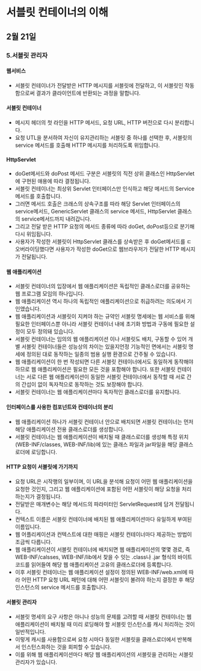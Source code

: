 # 서블릿 컨테이너의 이해

## 2월 21일

### 5.서블릿 관리자

#### 웹서비스
- 서블릿 컨테이너가 전달받은 HTTP 메시지를 서블릿에 전달하고, 이 서블릿인 작동함으로써 결과가 클라이언트에 반환되는 과정을 말합니다.

#### 서블릿 컨테이너
- 메시지 헤더의 첫 라인을 HTTP 메서드, 요청 URL, HTTP 버전으로 다시 분리합니다.
- 요청 UTL을 분서하여 자신이 유지관리하는 서블릿 중 하나를 선택한 후, 서블릿의 service 메서드를 호출해 HTTP 메시지를 처리하도록 위임합니다.

#### HttpServlet
- doGet메서드와 doPost 메서드 구분은 서블릿의 직전 상위 클래스인 HttpServlet에 구현된 애용에 따라 결정됩니다.
- 서블릿 컨테이너는 최상위 Servlet 인터페이스만 인식하고 해당 메서드의 Service 메서드를 호출합니다.
- 그러면 메서드 호출은 크래스의 상속구조를 따라 해당 Servlet 인터페이스의 service메서드, GenericServlet 클래스의 service 메서드, HttpServlet 클래스의 service메서드까지 내려갑니다.
- 그리고 전달 받은 HTTP 요청의 메서드 종류에 따라 doGet, doPost등으로 분기해 다시 위임됩니다.
- 사용자가 작성한 서블릿이 HttpServlet 클래스를 상속받은 후 doGet메서드를 ㄷ오버라이딩했다면 사용자가 작성한 doGet으로 웹브라우저가 전달한 HTTP 메시지가 전달됩니다.

#### 웹 애플리케이션
- 서블릿 컨테이너의 입장에서 웹 애플리케이션은 독립적인 클래스로더를 공유하는 웹 프로그램 모임의 하나입니다.
- 웹 애플리케이션 역시 하나의 독립적인 애플리케이션으로 취급하려는 의도에서 기인앴습니다.
- 웹 애플리케이션과 서블릿이 지켜야 하는 규약인 서블릿 명세에는 웹 서비스를 위해 필요한 인터페이스뿐 아니라 서블릿 컨테이너 내에 초기화 방법과 구동에 필요한 설정이 모두 정의돼 있습니다.
- 서블릿 컨테이너는 임의의 웹 애플리케이션 이나 서블릿도 배치, 구동할 수 있어 개별 서블릿 컨테이너들은 성능상의 차이는 있을지언정 기능적인 면에서는 서블릿 명세에 정의된 대로 동작하는 일종의 범용 실행 환경으로 간주될 수 있습니다.
- 웹 애플리케이션이 한 번 작성되면 다른 서블릿 컨테이너에서도 동일하게 동작해야 하므로 웹 애플리케이션은 필요한 모든 것을 포함해야 합니다. 또한 서블릿 컨테이너는 서로 다른 웹 애플리케이션이 동일한 서블릿 컨테이너에서 동작할 때 서로 간의 간섭이 없이 독자적으로 동작하는 것도 보장해야 합니다.
- 서블릿 컨테이너는 웹 애플리케이션마다 독자적인 클래스로더를 유지합니다.

#### 인터페이스를 사용한 컴포넌트와 컨테이너의 분리
- 웹 애플리케이션 하나가 서블릿 컨테이너 안으로 배치되면 서블릿 컨테이너는 먼저 해당 애플리케이션 전용 클래스로더를 생성합니다.
- 서블릿 컨테이너는 웹 애플리케이션이 배치될 때 클래스로더를 생성해 특정 위치(WEB-INF/classes, WEB-INF/lib)에 있는 클래스 파일과 jar파일을 해당 클래스로더에 로딩합니다.

#### HTTP 요청이 서블릿에 가기까지
- 요청 URL은 시작행의 일부이며, 이 URL을 분석해 요청이 어떤 웹 애플리케이션을 요청한 것인지, 그리고 웹 애플리케이션에 포함된 어떤 서블릿이 해당 요청을 처리하는지가 결정됩니다.
- 전달받은 매개변수는 해당 메서드의 파라미터인 ServletRequest에 담겨 전달됩니다.
- 컨텍스트 이름은 서블릿 컨테이너에 배치된 웹 애플리케이션마다 유일하게 부여된 이름입니다.
- 웹 어플리케이션과 컨텍스트에 대한 매핑은 서블릿 컨테이너마다 제공하는 방법이 조금씩 다릅니다.
- 웹 애플리케이션이 서블릿 컨테이너에 배치되면 웹 애플리케이션의 몇몇 경로, 즉 WEB-INF/calsses, WEB-INF/lib에서 찾을 수 잇는 .class나 .jar 형식의 바이트 코드를 읽어들여 해당 웹 애플리케이션 고유의 클래스로더에 등록합니다.
- 이후 서블릿 컨테이너는 웹 애플리케이션 설정이 정의된 WEB-INF/web.xml에 따라 어떤 HTTP 요청 URL 패턴에 대해 어떤 서블릿이 불려야 하는지 결정한 후 해당 인스턴스의 service 메서드를 호출합니다.

#### 서블릿 관리자
- 서블릿 명세의 요구 사항은 아니나 성능의 문제를 고려할 때 서블릿 컨테이너는 웹 애플리케이션이 배치될 때 미리 로딩해야 할 서블릿 인스턴스를 캐시 처리하는 것이 일반적입니다.
- 이렇게 캐시를 사용함으로써 요청 시마다 동일한 서블릿을 클래스로더에서 반복해서 인스턴스화하는 것을 회피할 수 있습니다.
- 이를 위해 웹 애플리케이션마다 해당 웹 애플리케이션의 서블릿을 관리하는 서블릿 관리자가 있습니다.
